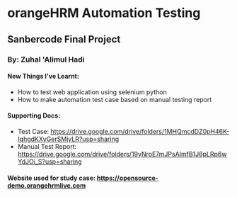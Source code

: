 # orangeHRM Automation Testing
## Sanbercode Final Project
### By: Zuhal 'Alimul Hadi
#### New Things I've Learnt:
* How to test web application using selenium python
* How to make automation test case based on manual testing report
#### Supporting Docs:
* Test Case: https://drive.google.com/drive/folders/1MHQmcdDZ0pH46K-IqhgdKXyGerSMjyLR?usp=sharing
* Manual Test Report: https://drive.google.com/drive/folders/19yNroE7mJPsAImfB1J6pLRp6wYdJOi_S?usp=sharing
#### Website used for study case: https://opensource-demo.orangehrmlive.com
